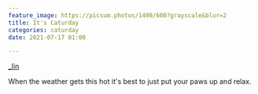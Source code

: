 ```yaml
---
feature_image: https://picsum.photos/1400/600?grayscale&blur=2
title: It's Caturday
categories: caturday
date: 2021-07-17 01:00

---
```

[_lin](https://www.instagram.com/p/CRR5_5wMZkm/?utm_medium=copy_link "?utm_medium=copy_link")

When the weather gets this hot it's best to just put your paws up and relax.